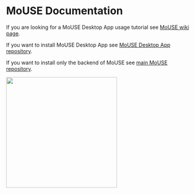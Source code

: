 # MoUSE Documentation

If you are looking for a MoUSE Desktop App usage tutorial
see [MoUSE wiki page](https://github.com/JosephTheMoUSE/MoUSE-docs/wiki).

If you want to install MoUSE Desktop App see [MoUSE Desktop App repository](https://github.com/JosephTheMoUSE/MoUSE-GUI#mouse-desktop-app). 

If you want to install only the backend of MoUSE see [main MoUSE repository](https://github.com/JosephTheMoUSE/MoUSE#mouse).

<img src="https://avatars.githubusercontent.com/u/80991201?s=400&u=cd01b76957d0ec10525b21f6237184a30e335f20&v=4" width="300"/>
